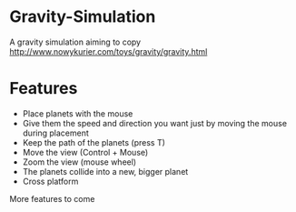 Gravity-Simulation
==================

A gravity simulation aiming to copy http://www.nowykurier.com/toys/gravity/gravity.html

Features
========

* Place planets with the mouse
* Give them the speed and direction you want just by moving the mouse during placement
* Keep the path of the planets (press T)
* Move the view (Control + Mouse)
* Zoom the view (mouse wheel)
* The planets collide into a new, bigger planet
* Cross platform

More features to come

